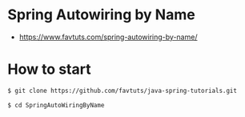 # Spring Autowiring by Name

* https://www.favtuts.com/spring-autowiring-by-name/

# How to start

```bash
$ git clone https://github.com/favtuts/java-spring-tutorials.git

$ cd SpringAutoWiringByName
```
